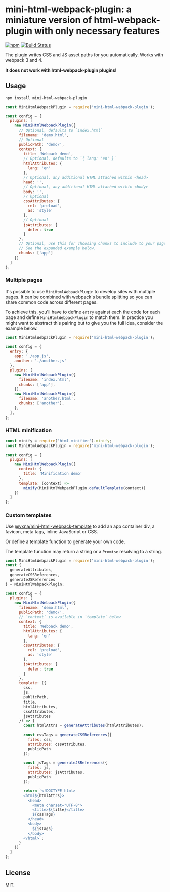 # mini-html-webpack-plugin: a miniature version of html-webpack-plugin with only necessary features

[![npm](https://img.shields.io/npm/v/mini-html-webpack-plugin.svg)](https://www.npmjs.com/package/mini-html-webpack-plugin) [![Build Status](https://travis-ci.org/styleguidist/mini-html-webpack-plugin.svg)](https://travis-ci.org/styleguidist/mini-html-webpack-plugin)

The plugin writes CSS and JS asset paths for you automatically. Works with webpack 3 and 4.

**It does not work with html-webpack-plugin plugins!**

## Usage

```sh
npm install mini-html-webpack-plugin
```

```javascript
const MiniHtmlWebpackPlugin = require('mini-html-webpack-plugin');

const config = {
  plugins: [
    new MiniHtmlWebpackPlugin({
      // Optional, defaults to `index.html`
      filename: 'demo.html',
      // Optional
      publicPath: 'demo/',
      context: {
        title: 'Webpack demo',
        // Optional, defaults to `{ lang: 'en' }`
        htmlAttributes: {
          lang: 'en'
        },
        // Optional, any additional HTML attached within <head>
        head: '',
        // Optional, any additional HTML attached within <body>
        body: '',
        // Optional
        cssAttributes: {
          rel: 'preload',
          as: 'style'
        },
        // Optional
        jsAttributes: {
          defer: true
        }
      },
      // Optional, use this for choosing chunks to include to your page.
      // See the expanded example below.
      chunks: ['app']
    })
  ]
};
```

### Multiple pages

It's possible to use `MiniHtmlWebpackPlugin` to develop sites with multiple pages. It can be combined with webpack's bundle splitting so you can share common code across different pages.

To achieve this, you'll have to define `entry` against each the code for each page and define `MiniHtmlWebpackPlugin` to match them. In practice you might want to abstract this pairing but to give you the full idea, consider the example below.

```javascript
const MiniHtmlWebpackPlugin = require('mini-html-webpack-plugin');

const config = {
  entry: {
    app: './app.js',
    another: './another.js'
  },
  plugins: [
    new MiniHtmlWebpackPlugin({
      filename: 'index.html',
      chunks: ['app'],
    }),
    new MiniHtmlWebpackPlugin({
      filename: 'another.html',
      chunks: ['another'],
    },
  ],
};
```

### HTML minification

```javascript
const minify = require('html-minifier').minify;
const MiniHtmlWebpackPlugin = require('mini-html-webpack-plugin');

const config = {
  plugins: [
    new MiniHtmlWebpackPlugin({
      context: {
        title: 'Minification demo'
      },
      template: (context) =>
        minify(MiniHtmlWebpackPlugin.defaultTemplate(context))
    })
  ]
};
```

### Custom templates

Use [@vxna/mini-html-webpack-template](https://www.npmjs.com/package/@vxna/mini-html-webpack-template) to add an app container div, a favicon, meta tags, inline JavaScript or CSS.

Or define a template function to generate your own code.

The template function may return a string or a `Promise` resolving to a string.

```js
const MiniHtmlWebpackPlugin = require('mini-html-webpack-plugin');
const {
  generateAttributes,
  generateCSSReferences,
  generateJSReferences
} = MiniHtmlWebpackPlugin;

const config = {
  plugins: [
    new MiniHtmlWebpackPlugin({
      filename: 'demo.html',
      publicPath: 'demo/',
      // `context` is available in `template` below
      context: {
        title: 'Webpack demo',
        htmlAttributes: {
          lang: 'en'
        },
        cssAttributes: {
          rel: 'preload',
          as: 'style'
        },
        jsAttributes: {
          defer: true
        }
      },
      template: ({
        css,
        js,
        publicPath,
        title,
        htmlAttributes,
        cssAttributes,
        jsAttributes
      }) => {
        const htmlAttrs = generateAttributes(htmlAttributes);

        const cssTags = generateCSSReferences({
          files: css,
          attributes: cssAttributes,
          publicPath
        });

        const jsTags = generateJSReferences({
          files: js,
          attributes: jsAttributes,
          publicPath
        });

        return `<!DOCTYPE html>
        <html${htmlAttrs}>
          <head>
            <meta charset="UTF-8">
            <title>${title}</title>
            ${cssTags}
          </head>
          <body>
            ${jsTags}
          </body>
        </html>`;
      }
    })
  ]
};
```

## License

MIT.
